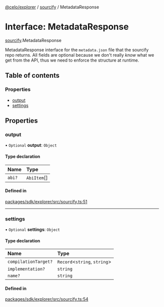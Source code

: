 [@celo/explorer](../README.md) / [sourcify](../modules/sourcify.md) / MetadataResponse

# Interface: MetadataResponse

[sourcify](../modules/sourcify.md).MetadataResponse

MetadataResponse interface for the `metadata.json` file that the sourcify repo returns.
All fields are optional because we don't really _know_ what we get from the API, thus
we need to enforce the structure at runtime.

## Table of contents

### Properties

- [output](sourcify.MetadataResponse.md#output)
- [settings](sourcify.MetadataResponse.md#settings)

## Properties

### output

• `Optional` **output**: `Object`

#### Type declaration

| Name | Type |
| :------ | :------ |
| `abi?` | `AbiItem`[] |

#### Defined in

[packages/sdk/explorer/src/sourcify.ts:51](https://github.com/celo-org/developer-tooling/blob/master/packages/sdk/explorer/src/sourcify.ts#L51)

___

### settings

• `Optional` **settings**: `Object`

#### Type declaration

| Name | Type |
| :------ | :------ |
| `compilationTarget?` | `Record`\<`string`, `string`\> |
| `implementation?` | `string` |
| `name?` | `string` |

#### Defined in

[packages/sdk/explorer/src/sourcify.ts:54](https://github.com/celo-org/developer-tooling/blob/master/packages/sdk/explorer/src/sourcify.ts#L54)

